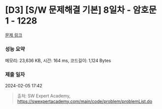 # [D3] [S/W 문제해결 기본] 8일차 - 암호문1 - 1228 

[문제 링크](https://swexpertacademy.com/main/code/problem/problemDetail.do?contestProbId=AV14w-rKAHACFAYD) 

### 성능 요약

메모리: 23,636 KB, 시간: 164 ms, 코드길이: 1,124 Bytes

### 제출 일자

2024-02-05 17:42



> 출처: SW Expert Academy, https://swexpertacademy.com/main/code/problem/problemList.do